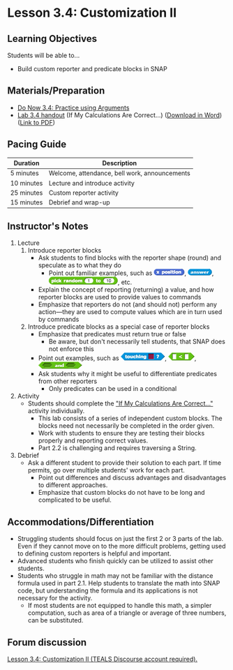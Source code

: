 <!--- REVISED -->
# Lesson 3.4: Customization II

## Learning Objectives

Students will be able to...

-   Build custom reporter and predicate blocks in SNAP

## Materials/Preparation

-   [Do Now 3.4: Practice using Arguments](do_now_34.md)
-   [Lab 3.4 handout](lab_34.md) (If My Calculations Are Correct...) ([Download in Word](https://github.com/TEALSK12/introduction-to-computer-science/raw/master/Unit%203%20Word/Lab%203.4%20If%20My%20Calculations%20Are%20Correct.docx)) ([Link to PDF](https://github.com/TEALSK12/introduction-to-computer-science/raw/master/Unit%203%20PDF/Lab%203.4%20If%20My%20Calculations%20Are%20Correct.pdf))

## Pacing Guide

| Duration   | Description                                   |
| ---------- | --------------------------------------------- |
| 5 minutes  | Welcome, attendance, bell work, announcements |
| 10 minutes | Lecture and introduce activity                |
| 25 minutes | Custom reporter activity                      |
| 15 minutes | Debrief and wrap-up                           |

## Instructor's Notes

1.  Lecture
    1.  Introduce reporter blocks
        -   Ask students to find blocks with the reporter shape (round) and speculate as to what they do
            -   Point out familiar examples, such as ![](xposition.png), ![](answer.png), ![](pickrandom.png), etc.
        -   Explain the concept of reporting (returning) a value, and how reporter blocks are used to provide values to commands
        -   Emphasize that reporters do not (and should not) perform any action—they are used to compute values which are in turn used by commands
    2.  Introduce predicate blocks as a special case of reporter blocks
        -   Emphasize that predicates must return true or false
            -   Be aware, but don't necessarily tell students, that SNAP does not enforce this
        -   Point out examples, such as ![](touching.png), ![](lessThan.png), ![](and.png)
        -   Ask students why it might be useful to differentiate predicates from other reporters
            -   Only predicates can be used in a conditional
2.  Activity
    -   Students should complete the ["If My Calculations Are Correct..."](lab_34.md) activity individually.
        -   This lab consists of a series of independent custom blocks.  The blocks need not necessarily be completed in the order given.
        -   Work with students to ensure they are testing their blocks properly and reporting correct values.
        -   Part 2.2 is challenging and requires traversing a String.
3.  Debrief
    -   Ask a different student to provide their solution to each part.  If time permits, go over multiple students' work for each part.
        -   Point out differences and discuss advantages and disadvantages to different approaches.
        -   Emphasize that custom blocks do not have to be long and complicated to be useful.

## Accommodations/Differentiation

-   Struggling students should focus on just the first 2 or 3 parts of the lab.  Even if they cannot move on to the more difficult problems, getting used to defining custom reporters is helpful and important.
-   Advanced students who finish quickly can be utilized to assist other students.
-   Students who struggle in math may not be familiar with the distance formula used in part 2.1.  Help students to translate the math into SNAP code, but understanding the formula and its applications is not necessary for the activity.
    -   If most students are not equipped to handle this math, a simpler computation, such as area of a triangle or average of three numbers, can be substituted.


## Forum discussion

<a href="http://forums.tealsk12.org/c/intro-unit-3-variables-and-customization/lesson-3-4-customization-ii" target="_blank">
Lesson 3.4: Customization II (TEALS Discourse account required).</a>
